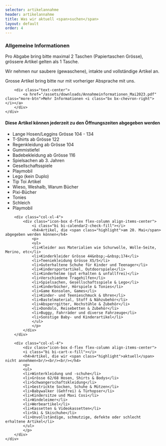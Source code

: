```yaml
---
selector: artikelannahme
header: artikelannahme
title: Was wir aktuell <span>suchen</span>
layout: default
order: 4
---
```


<div class="row gy-4">

  <div class="col-lg-4" data-aos="fade-up" data-aos-delay="100">
    <div class="artikelannahme-box">
        <h3>Allgemeine Informationen</h3>
        <p>
        Pro Abgabe bring bitte maximal 2 Taschen (Papiertaschen Grösse), grössere Artikel gelten als 1 Tasche. 
        </p>
        <p>Wir nehmen nur saubere (gewaschene), intakte und vollständige Artikel an. 
        </p>
        <p>Grosse Artikel bring bitte nur mit vorheriger Absprache mit uns.
        </p>
        
        <div class="text-center">
            <a href="/assets/downloads/Annahmeinformationen_Mai2023.pdf" class="more-btn">Mehr Informationen <i class="bx bx-chevron-right"></i></a>
        </div>
    </div>
  </div>

  <div class="col-lg-8 d-flex align-items-center">
    <div class="row gy-4">  
        <div class="col-xl-4">
            <div class="icon-box d-flex flex-column align-items-center">
                <i class="bi bi-bag-heart-fill"></i>
                <h4>Diese Artikel können <span class="highlight">jederzeit</span> zu den Öffnungszeiten abgegeben werden</h4>
                <p>
                <ul>
                <li>Lange Hosen/Leggins Grösse 104&nbsp;-&nbsp;134</li>
                <li>T-Shirts ab Grösse 122</li>
                <li>Regenkleidung ab Grösse 104</li>
                <li>Gummistiefel</li>
                <li>Badebekleidung ab Grösse 116</li>
                <li>Spielsachen ab 3. Jahren</li>
                <li>Gesellschaftsspiele</li>
                <li>Playmobil</li>
                <li>Lego (kein Duplo)</li>
                <li>Tip Toi Artikel</li>
                <li>Wieso, Weshalb, Warum Bücher</li>
                <li>Pixi-Bücher</li>
                <li>Tonies</li>
                <li>Schleich</li>
                <li>Playmobil</li>
                </ul>
                </p>
            </div>
        </div>
    
        <div class="col-xl-4">
            <div class="icon-box d-flex flex-column align-items-center">
                <i class="bi bi-calendar2-check-fill"></i>
                <h4>Artikel, die <span class="highlight">am 20. Mai</span> abgegeben werden können</h4>
                <p>
                <ul>
                <li>Kleider aus Materialien wie Schurwolle, Wolle-Seite, Merino, etc</li>
                <li>Kinderkleider Grösse 44&nbsp;–&nbsp;174</li>
                <li>Teeniekleidung Grösse XS/S</li>
                <li>Guterhaltene Schuhe für Kinder und Teenager</li>
                <li>Kindersportartikel, Outdoorspiele</li>
                <li>Kinderhelme (gut erhalten & unfallfrei)</li>
                <li>Verschiedene Tragehilfen</li>
                <li>Spielsachen, Gesellschaftsspiele & Lego</li>
                <li>Kinderbücher, Hörspiele & Tonies</li>
                <li>Game Konsolen, Games</li>
                <li>Kinder- und Teenieschmuck & Uhren</li>
                <li>Bastelmaterial, Stoff & Nähzubehör</li>
                <li>Absperrgitter, Hochstühle & Zubehör</li>
                <li>Dondolo, Reisebetten & Zubehör</li>
                <li>Buggy, Fahrräder und diverse Fahrzeuge</li>
                <li>Sonstige Baby- und Kinderartikel</li>
                </ul>
                </p>
            </div>
        </div>

        <div class="col-xl-4">
            <div class="icon-box d-flex flex-column align-items-center">
            <i class="bi bi-cart-x-fill"></i>
            <h4>Artikel, die wir <span class="highlight">aktuell</span> nicht annehmen<br/><br/><br/></h4>
            <p>
            <ul>
            <li>Winterkleidung und -schuhe</li>
            <li>Grösse 62/68 Hosen, Shirts & Bodys</li>
            <li>Schwangerschaftskleidung</li>
            <li>Gestrickte Socken, Schuhe & Mützen</li>
            <li>Babywalker (Gehfrei) & Türhopser</li>
            <li>Kindersitze und Maxi Cosi</li>
            <li>Windeleimer</li>
            <li>Werbeartikel</li>
            <li>Kassetten & Videokassetten</li>
            <li>Ski & Skischuhe</li>
            <li>Unvollständige, schmutzige, defekte oder schlecht erhaltene Artikel</li>
            </ul>
            </p>
        </div>
    </div>
  </div>
  </div>
</div>

